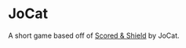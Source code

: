 # JoCat

A short game based off of [Scored & Shield](https://www.youtube.com/watch?v=sYkWfhopicM)
by JoCat.
